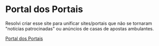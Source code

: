# Portal dos Portais

Resolvi criar esse site para unificar sites/portais que não se tornaram "notícias patrocinadas" ou anúncios de casas de apostas ambulantes.

[Portal dos Portais](portal-dos-portais.vercel.app)

